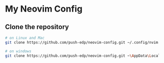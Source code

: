# My Neovim Config

## Clone the repository

```bash
# on Linux and Mac
git clone https://github.com/push-edp/neovim-config.git ~/.config/nvim
```

```bash
# on windows
git clone https://github.com/push-edp/neovim-config.git ~\AppData\Local\nvim
```
